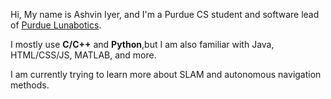Hi,
     My name is Ashvin Iyer, and I'm a Purdue CS student and software lead of [Purdue Lunabotics](https://web.ics.purdue.edu/~lunabot/).

I mostly use **C/C++** and **Python**,but I am also familiar with Java, HTML/CSS/JS, MATLAB, and more.

I am currently trying to learn more about SLAM and autonomous navigation methods.

